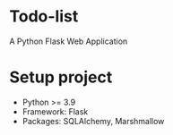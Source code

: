 # Todo-list
A Python Flask Web Application

# Setup project
- Python >= 3.9
- Framework: Flask
- Packages: SQLAlchemy, Marshmallow
